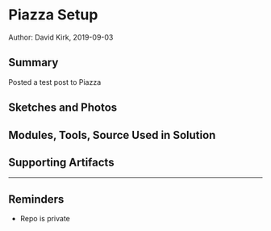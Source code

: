 #  Piazza Setup

Author: David Kirk, 2019-09-03

## Summary
Posted a test post to Piazza

## Sketches and Photos


## Modules, Tools, Source Used in Solution


## Supporting Artifacts


-----

## Reminders
- Repo is private
